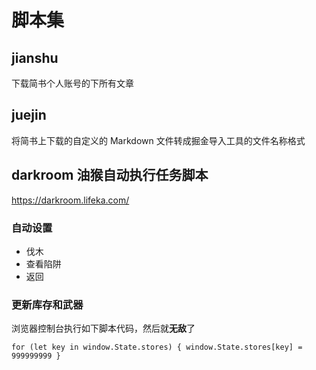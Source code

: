 # 脚本集

## jianshu

下载简书个人账号的下所有文章

## juejin

将简书上下载的自定义的 Markdown 文件转成掘金导入工具的文件名称格式

## darkroom 油猴自动执行任务脚本

https://darkroom.lifeka.com/


### 自动设置

- 伐木
- 查看陷阱
- 返回

### 更新库存和武器

浏览器控制台执行如下脚本代码，然后就**无敌**了

```
for (let key in window.State.stores) { window.State.stores[key] = 999999999 }
```